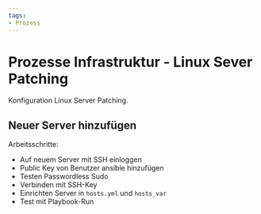 ```yaml
---
tags:
- Prozess
---
```

# Prozesse Infrastruktur - Linux Sever Patching
Konfiguration Linux Server Patching.

## Neuer Server hinzufügen
Arbeitsschritte:
* Auf neuem Server mit SSH einloggen
* Public Key von Benutzer ansible hinzufügen
* Testen Passwordless Sudo
* Verbinden mit SSH-Key
* Einrichten Server in `hosts.yml` und `hosts_var`
* Test mit Playbook-Run
